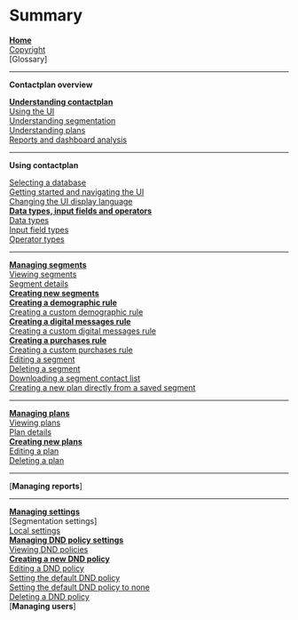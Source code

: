 # Summary

[**Home**](Home)  
[Copyright](Copyright)  
[Glossary]  

----------

**Contactplan overview**  

[**Understanding contactplan**](UnderstandingContactPlan)  
[Using the UI](UsingUI)  
[Understanding segmentation](UnderstandingSegmentation)  
[Understanding plans](UnderstandingPlans)  
[Reports and dashboard analysis](ReportsAndDashboardAnalysis)  

----------

**Using contactplan**  

[Selecting a database](SelectingADatabase)  
[Getting started and navigating the UI](NavigatingUI)  
[Changing the UI display language](ChangingLanguage)  
[**Data types, input fields and operators**](InputBoxOperators)  
[Data types](DataTypes)  
[Input field types](InputFieldTypes)  
[Operator types](OperatorTypes)  

----------

[**Managing segments**](ManagingSegments)  
[Viewing segments](ViewingSegments)  
[Segment details](SegmentDetails)  
[**Creating new segments**](CreatingNewSegments)  
[**Creating a demographic rule**](CreatingDemographicRule)  
[Creating a custom demographic rule](CreatingCustomDemographicRule)  
[**Creating a digital messages rule**](CreatingDigitalMessagesRule)  
[Creating a custom digital messages rule](CreatingCustomDigitalMessagesRule)  
[**Creating a purchases rule**](CreatingPurchasesRule)  
[Creating a custom purchases rule](CreatingCustomPurchasesRule)  
[Editing a segment](EditingSegment)  
[Deleting a segment](DeletingSegment)  
[Downloading a segment contact list](DownloadingSegmentContactList)  
[Creating a new plan directly from a saved segment](CreatingPlanFromSegment)  

----------

[**Managing plans**](ManagingPlans)  
[Viewing plans](ViewingPlans)  
[Plan details](PlanDetails)  
[**Creating new plans**](CreatingNewPlans)  
[Editing a plan](EditingPlan)  
[Deleting a plan](DeletingPlans)  

----------

[**Managing reports**]  

----------

[**Managing settings**](ManagingSettings)  
[Segmentation settings]  
[Local settings](LocalSettings)  
[**Managing DND policy settings**](ManagingDND)  
[Viewing DND policies](ViewingDND)  
[**Creating a new DND policy**](CreatingNewDND)  
[Editing a DND policy](EditingDND)  
[Setting the default DND policy](SettingDefaultDND)  
[Setting the default DND policy to none](SettingNoDND)  
[Deleting a DND policy](DeletingDND)  
[**Managing users**]  


